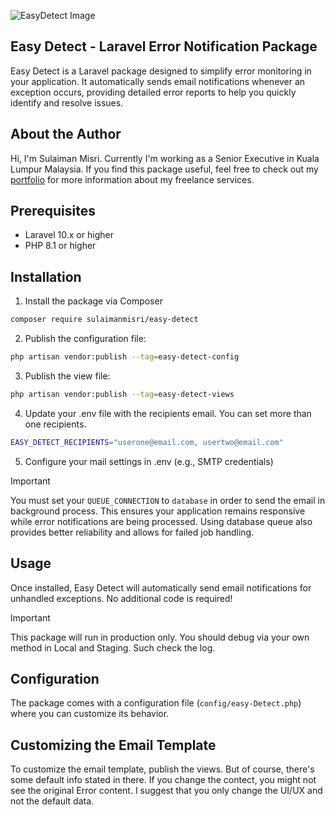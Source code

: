 ![EasyDetect Image](public/easy-deploy.png)

## Easy Detect - Laravel Error Notification Package
Easy Detect is a Laravel package designed to simplify error monitoring in your application. It automatically sends email notifications whenever an exception occurs, providing detailed error reports to help you quickly identify and resolve issues.

## About the Author
Hi, I'm Sulaiman Misri. Currently I'm working as a Senior Executive in Kuala Lumpur Malaysia. If you find this package useful, feel free to check out my [portfolio](https://sulaimanmisri.com) for more information about my freelance services.

## Prerequisites
* Laravel 10.x or higher
* PHP 8.1 or higher

## Installation
1. Install the package via Composer
```bash
composer require sulaimanmisri/easy-detect
```

2. Publish the configuration file:
```bash
php artisan vendor:publish --tag=easy-detect-config
```

3. Publish the view file:
```bash
php artisan vendor:publish --tag=easy-detect-views
```

4. Update your .env file with the recipients email. You can set more than one recipients.
```bash
EASY_DETECT_RECIPIENTS="userone@email.com, usertwo@email.com"
```

5. Configure your mail settings in .env (e.g., SMTP credentials)

> [!IMPORTANT]
> You must set your `QUEUE_CONNECTION` to `database` in order to send the email in background process. This ensures your application remains responsive while error notifications are being processed. Using database queue also provides better reliability and allows for failed job handling.

## Usage
Once installed, Easy Detect will automatically send email notifications for unhandled exceptions. No additional code is required! 

> [!IMPORTANT]
> This package will run in production only. You should debug via your own method in Local and Staging. Such check the log.

## Configuration
The package comes with a configuration file (`config/easy-Detect.php`) where you can customize its behavior.

## Customizing the Email Template
To customize the email template, publish the views. But of course, there's some default info stated in there. If you change the contect, you might not see the original Error content. I suggest that you only change the UI/UX and not the default data.


